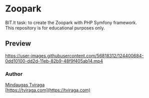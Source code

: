 # Zoopark
BIT.lt task: to create the Zoopark with PHP Symfony framework.  
This repository is for educational purposes only.

## Preview
https://user-images.githubusercontent.com/56818312/124400684-0dd10100-dd2d-11eb-82b9-48f9f405ab14.mp4




### Author
[Mindaugas Tviraga](https://github.com/nubranger)  
[https://tviraga.com](https://tviraga.com)
